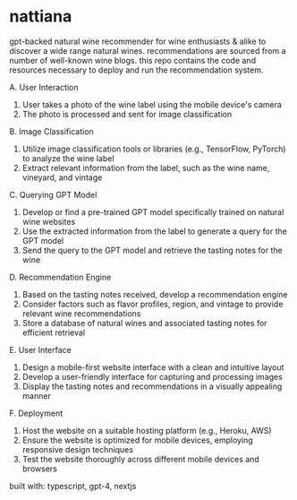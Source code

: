 # nattiana
gpt-backed natural wine recommender for wine enthusiasts & alike to discover a wide range natural wines.  recommendations are sourced from a number of well-known wine blogs.  this repo contains the code and resources necessary to deploy and run the recommendation system.


A. User Interaction
  1. User takes a photo of the wine label using the mobile device's camera
  2. The photo is processed and sent for image classification

B. Image Classification
  1. Utilize image classification tools or libraries (e.g., TensorFlow, PyTorch) to analyze the wine label
  2. Extract relevant information from the label, such as the wine name, vineyard, and vintage

C. Querying GPT Model
  1. Develop or find a pre-trained GPT model specifically trained on natural wine websites
  2. Use the extracted information from the label to generate a query for the GPT model
  3. Send the query to the GPT model and retrieve the tasting notes for the wine

D. Recommendation Engine
  1. Based on the tasting notes received, develop a recommendation engine
  2. Consider factors such as flavor profiles, region, and vintage to provide relevant wine recommendations
  3. Store a database of natural wines and associated tasting notes for efficient retrieval

E. User Interface
  1. Design a mobile-first website interface with a clean and intuitive layout
  2. Develop a user-friendly interface for capturing and processing images
  3. Display the tasting notes and recommendations in a visually appealing manner

F. Deployment
  1. Host the website on a suitable hosting platform (e.g., Heroku, AWS)
  2. Ensure the website is optimized for mobile devices, employing responsive design techniques
  3. Test the website thoroughly across different mobile devices and browsers

built with: typescript, gpt-4, nextjs
